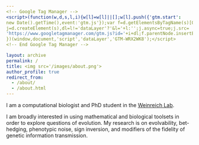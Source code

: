 ```yaml
---
<!-- Google Tag Manager -->
<script>(function(w,d,s,l,i){w[l]=w[l]||[];w[l].push({'gtm.start':
new Date().getTime(),event:'gtm.js'});var f=d.getElementsByTagName(s)[0],
j=d.createElement(s),dl=l!='dataLayer'?'&l='+l:'';j.async=true;j.src=
'https://www.googletagmanager.com/gtm.js?id='+i+dl;f.parentNode.insertBefore(j,f);
})(window,document,'script','dataLayer','GTM-WRX2WK8');</script>
<!-- End Google Tag Manager -->

layout: archive
permalink: /
title: <img src='/images/about.png'>
author_profile: true
redirect_from: 
  - /about/
  - /about.html
---
```

<!-- Google Tag Manager (noscript) -->
<noscript><iframe src="https://www.googletagmanager.com/ns.html?id=GTM-WRX2WK8"
height="0" width="0" style="display:none;visibility:hidden"></iframe></noscript>
<!-- End Google Tag Manager (noscript) -->

I am a computational biologist and PhD student in the [Weinreich Lab](https://www.brown.edu/research/labs/weinreich/). 

I am broadly interested in using mathematical and biological toolsets in order to explore questions of evolution. My research is on evolvability, bet-hedging, phenotypic noise, sign inversion, and modifiers of the fidelity of genetic information transmission.
